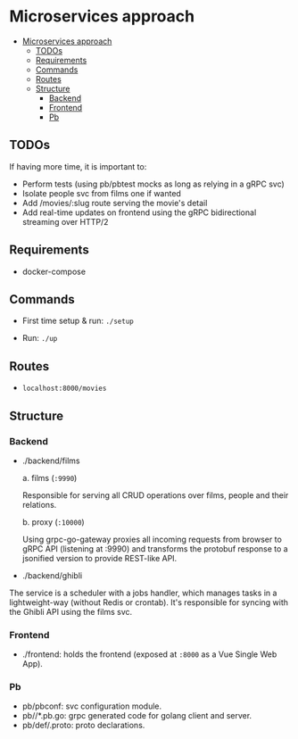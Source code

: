 # Microservices approach

- [Microservices approach](#microservices-approach)
  - [TODOs](#todos)
  - [Requirements](#requirements)
  - [Commands](#commands)
  - [Routes](#routes)
  - [Structure](#structure)
    - [Backend](#backend)
    - [Frontend](#frontend)
    - [Pb](#pb)

## TODOs

If having more time, it is important to:
 - Perform tests (using pb/pb<pkg>test mocks as long as relying in a gRPC svc)
 - Isolate people svc from films one if wanted
 - Add /movies/:slug route serving the movie's detail 
 - Add real-time updates on frontend using the gRPC bidirectional streaming over HTTP/2


## Requirements

- docker-compose

## Commands

- First time setup & run: `./setup` 

- Run: `./up`

## Routes

- `localhost:8000/movies`

## Structure 

### Backend

- ./backend/films
   
    a. films (`:9990`) 

    Responsible for serving all CRUD operations over films, people and their relations. 

    b. proxy (`:10000`) 

    Using grpc-go-gateway proxies all incoming requests from browser to gRPC API (listening at :9990) and transforms the protobuf response to a jsonified version to provide REST-like API.


- ./backend/ghibli

The service is a scheduler with a jobs handler, which manages tasks in a lightweight-way (without Redis or crontab). It's responsible for syncing with the Ghibli API using the films svc.

### Frontend

- ./frontend: holds the frontend (exposed at `:8000` as a Vue Single Web App).

### Pb

- pb/pbconf: svc configuration module.
- pb/<pkg>/*.pb.go: grpc generated code for golang client and server.
- pb/def/<pkg>.proto: proto declarations.